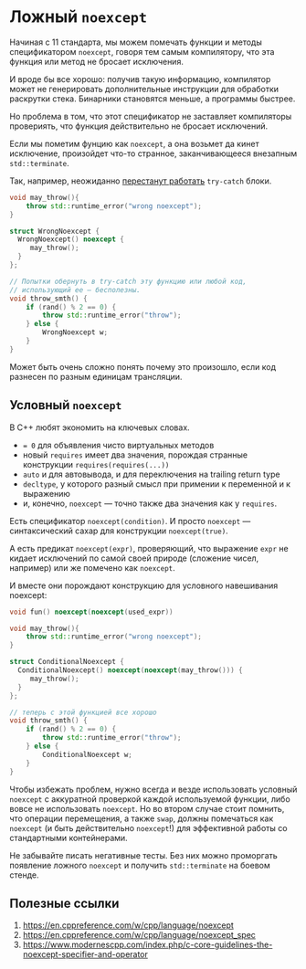 # Ложный `noexcept`

Начиная с 11 стандарта, мы можем помечать функции и методы спецификатором `noexcept`, говоря тем самым компилятору, что эта функция или метод не бросает исключения.

И вроде бы все хорошо: получив такую информацию, компилятор может не генерировать дополнительные инструкции для обработки раскрутки стека. Бинарники становятся меньше, а программы быстрее.

Но проблема в том, что этот спецификатор не заставляет компиляторы провериять,
что функция действительно не бросает исключений.

Если мы пометим фунцию как `noexcept`, а она возьмет да кинет исключение,
произойдет что-то странное, заканчивающееся внезапным `std::terminate`.

Так, например, неожиданно [перестанут работать](https://godbolt.org/z/E9c9Ya) `try-catch` блоки.

```C++
void may_throw(){
    throw std::runtime_error("wrong noexcept");
}

struct WrongNoexcept {
  WrongNoexcept() noexcept {
     may_throw();
  }
};

// Попытки обернуть в try-catch эту функцию или любой код,
// использующий ее — бесполезны.
void throw_smth() {
    if (rand() % 2 == 0) {
        throw std::runtime_error("throw");
    } else {
        WrongNoexcept w;
    }
}
```

Может быть очень сложно понять почему это произошло, если код разнесен по разным единицам трансляции.

## Условный `noexcept`

В С++ любят экономить на ключевых словах.

- `= 0` для объявления чисто виртуальных методов
- новый `requires` имеет два значения, порождая странные конструкции `requires(requires(...))`
- `auto` и для автовывода, и для переключения на trailing return type
- `decltype`, у которого разный смысл при примении к переменной и к выражению
- и, конечно, `noexcept` — точно также два значения как у `requires`.

Есть спецификатор `noexcept(condition)`. И просто `noexcept` — синтаксический сахар
для конструкции `noexcept(true)`.

А есть предикат `noexcept(expr)`, проверяющий, что выражение `expr` не кидает исключений по самой своей природе (сложение чисел, например) или же
помечено как `noexcept`.

И вместе они порождают конструкцию для условного навешивания noexcept:
```C++
void fun() noexcept(noexcept(used_expr))
```

```C++
void may_throw(){
    throw std::runtime_error("wrong noexcept");
}

struct ConditionalNoexcept {
  ConditionalNoexcept() noexcept(noexcept(may_throw())) {
     may_throw();
  }
};

// теперь с этой функцией все хорошо
void throw_smth() {
    if (rand() % 2 == 0) {
        throw std::runtime_error("throw");
    } else {
        ConditionalNoexcept w;
    }
}
```

Чтобы избежать проблем, нужно всегда и везде использовать условный `noexcept` с аккуратной проверкой каждой используемой функции, либо вовсе не использовать `noexcept`. Но во втором случае стоит помнить,
что операции перемещения, а также `swap`, должны помечаться как `noexcept` (и быть действительно `noexcept`!) для эффективной работы со стандартными контейнерами.

Не забывайте писать негативные тесты. Без них
можно проморгать появление ложного `noexcept` и получить `std::terminate` на боевом стенде.

## Полезные ссылки
1. https://en.cppreference.com/w/cpp/language/noexcept
2. https://en.cppreference.com/w/cpp/language/noexcept_spec
3. https://www.modernescpp.com/index.php/c-core-guidelines-the-noexcept-specifier-and-operator
